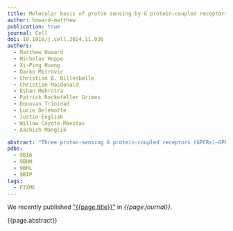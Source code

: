 ```yaml
---
title: Molecular basis of proton sensing by G protein-coupled receptors
author: howard-matthew
publication: true
journal: Cell
doi: 10.1016/j.cell.2024.11.036
authors:
  - Matthew Howard
  - Nicholas Hoppe
  - Xi-Ping Huang
  - Darko Mitrovic
  - Christian B. Billesbølle
  - Christian Macdonald
  - Eshan Mehrotra
  - Patrick Rockefeller Grimes
  - Donovan Trinidad
  - Lucie Delemotte
  - Justin English
  - Willow Coyote-Maestas
  - Aashish Manglik

abstract: "Three proton-sensing G protein-coupled receptors (GPCRs)—GPR4, GPR65, and GPR68—respond to extracellular pH to regulate diverse physiology. How protons activate these receptors is poorly understood. We determined cryogenic-electron microscopy (cryo-EM) structures of each receptor to understand the spatial arrangement of proton-sensing residues. Using deep mutational scanning (DMS), we determined the functional importance of every residue in GPR68 activation by generating ∼9,500 mutants and measuring their effects on signaling and surface expression. Constant-pH molecular dynamics simulations provided insights into the conformational landscape and protonation patterns of key residues. This unbiased approach revealed that, unlike other proton-sensitive channels and receptors, no single site is critical for proton recognition. Instead, a network of titratable residues extends from the extracellular surface to the transmembrane region, converging on canonical motifs to activate proton-sensing GPCRs. Our approach integrating structure, simulations, and unbiased functional interrogation provides a framework for understanding GPCR signaling complexity."
pdbs:
  - 9BI6
  - 9BHM
  - 9BHL
  - 9BIP
tags:
  - FIXME
---
```


We recently published ["{{page.title}}"](https://doi.org/{{page.doi}}) in *{{page.journal}}*.

{{page.abstract}}
